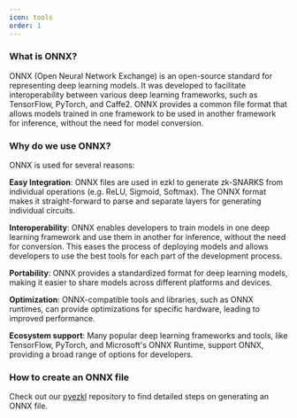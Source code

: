 ```yaml
---
icon: tools
order: 1
---
```


### What is ONNX?
ONNX (Open Neural Network Exchange) is an open-source standard for representing deep learning models. It was developed to facilitate interoperability between various deep learning frameworks, such as TensorFlow, PyTorch, and Caffe2. ONNX provides a common file format that allows models trained in one framework to be used in another framework for inference, without the need for model conversion.

### Why do we use ONNX?
ONNX is used for several reasons:

**Easy Integration**: ONNX files are used in ezkl to generate zk-SNARKS from individual operations (e.g. ReLU, Sigmoid, Softmax). The ONNX format makes it straight-forward to parse and separate layers for generating individual circuits. 

**Interoperability**: ONNX enables developers to train models in one deep learning framework and use them in another for inference, without the need for conversion. This eases the process of deploying models and allows developers to use the best tools for each part of the development process.

**Portability**: ONNX provides a standardized format for deep learning models, making it easier to share models across different platforms and devices.

**Optimization**: ONNX-compatible tools and libraries, such as ONNX runtimes, can provide optimizations for specific hardware, leading to improved performance.

**Ecosystem support**: Many popular deep learning frameworks and tools, like TensorFlow, PyTorch, and Microsoft's ONNX Runtime, support ONNX, providing a broad range of options for developers.

### How to create an ONNX file
Check out our [pyezkl](https://github.com/zkonduit/pyezkl) repository to find detailed steps on generating an ONNX file.